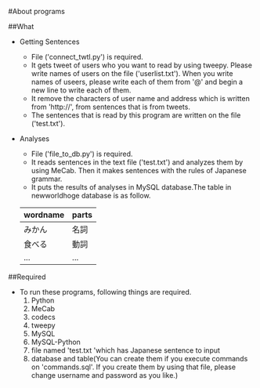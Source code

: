 #About programs


##What

- Getting Sentences  
  - File ('connect_twtl.py') is required.  
  - It gets tweet of users who you want to read by using tweepy. Please write names of users on the file ('userlist.txt'). When you write names of useers, please write each of them from '@' and begin a new line to write each of them.  
  - It remove the characters of user name and address which is written from 'http://', from sentences that is from tweets.  
  - The sentences that is read by this program are written on the file ('test.txt').  

- Analyses
  - File ('file_to_db.py') is required.  
  - It reads sentences in the text file ('test.txt') and analyzes them by using MeCab. Then it makes sentences with the rules of Japanese grammar.  
  - It puts the results of analyses in MySQL database.The table in newworldhoge database is as follow.  

  |wordname|parts|
  |:-------|-----|
  |みかん  |名詞 |
  |食べる  |動詞 |
  |...     |...  |


##Required

- To run these programs, following things are required.  
  1. Python  
  1. MeCab  
  1. codecs
  1. tweepy
  1. MySQL  
  1. MySQL-Python  
  1. file named 'test.txt 'which has Japanese sentence to input  
  1. database and table(You can create them if you execute commands on 'commands.sql'. If you create them by using that file, please change username and password as you like.)  
